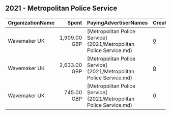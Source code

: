 ## 2021 - Metropolitan Police Service 
|OrganizationName|Spent|PayingAdvertiserNames|CreativeUrls|Impressions|Genders|AgeBrackets|CountryCodes|BillingAddresses|CandidateBallotInformation|
|:---|---:|:---|:---|---:|:---|:---|:---|:---|:---|
|Wavemaker UK|1,909.00 GBP|[Metropolitan Police Service](2021/Metropolitan Police Service.md)|[0](https://www.snap.com/political-ads/asset/433f7ac3eb45a7ba9f3e8f7ba50a09d4423e5f3cc03879e9db6715b0c039cf34?mediaType=mp4)|388,362||18-26|united kingdom|"Sea Containers, 18 Upper Ground,London,SE1 9ET,GB"||
|Wavemaker UK|2,633.00 GBP|[Metropolitan Police Service](2021/Metropolitan Police Service.md)|[0](https://www.snap.com/political-ads/asset/43106cc5c9e7f097bb178fd0fd180223d8f19d008b708d3b296840a8a6b281dd?mediaType=mp4)|739,876||18-26|united kingdom|"Sea Containers, 18 Upper Ground,London,SE1 9ET,GB"||
|Wavemaker UK|745.00 GBP|[Metropolitan Police Service](2021/Metropolitan Police Service.md)|[0](https://www.snap.com/political-ads/asset/2a2a7f32dd92e546f4ad2df94d03a766bf030ea8cbf223b0f1b4dc4458c389aa?mediaType=mp4)|189,658||18-26|united kingdom|"Sea Containers, 18 Upper Ground,London,SE1 9ET,GB"||
